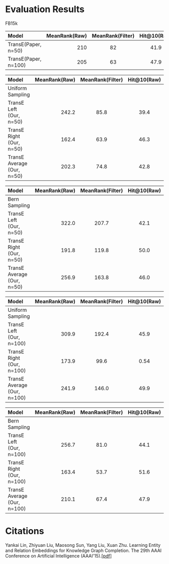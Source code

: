 
Evaluation Results
==========

FB15k


| Model      |     MeanRank(Raw) |   MeanRank(Filter)   |	Hit@10(Raw)	| Hit@10(Filter)|
| :-------- | --------:| :------: | :------: |:------: |
| TransE(Paper, n=50)   | 210|	82  |	41.9|  61.3 |
| TransE(Paper, n=100)  |    205 |  63 |  47.9 | 70.2 |




| Model      |     MeanRank(Raw) |   MeanRank(Filter)   |	Hit@10(Raw)	| Hit@10(Filter)|
| :-------- | --------:| :------: | :------: |:------: |
| Uniform Sampling | | | | |
| TransE Left (Our, n=50)   | 242.2  |	85.8  |	39.4 |  58.8 |
| TransE Right (Our, n=50)   | 162.4 |	63.9  |	46.3 |  63.1 |
| TransE Average (Our, n=50)   | 202.3  |	74.8  |	42.8 |  61.0 |


| Model      |     MeanRank(Raw) |   MeanRank(Filter)   |	Hit@10(Raw)	| Hit@10(Filter)|
| :-------- | --------:| :------: | :------: |:------: |
| Bern Sampling | | | | |
| TransE Left (Our, n=50)   | 322.0  |	207.7  |	42.1 |  57.0 |
| TransE Right (Our, n=50)   | 191.8 | 119.8 | 50.0 |  64.3 |
| TransE Average (Our, n=50)   | 256.9 | 163.8 |	46.0 |  60.7 |




| Model      |     MeanRank(Raw) |   MeanRank(Filter)   |	Hit@10(Raw)	| Hit@10(Filter)|
| :-------- | --------:| :------: | :------: |:------: |
| Uniform Sampling | | | | |
| TransE Left (Our, n=100)   | 309.9  |	192.4  |	45.9 |  64.1 |
| TransE Right (Our, n=100)   | 173.9 |	99.6 | 0.54 |  71.0 |
| TransE Average (Our, n=100)   | 241.9 |	146.0 |	49.9|  67.6 |


| Model      |     MeanRank(Raw) |   MeanRank(Filter)   |	Hit@10(Raw)	| Hit@10(Filter)|
| :-------- | --------:| :------: | :------: |:------: |
| Bern Sampling | | | | |
| TransE Left (Our, n=100)   | 256.7 |	81.0 |	44.1 |  67.8 |
| TransE Right (Our, n=100)   | 163.4 | 53.7  |	51.6 |  72.9 |
| TransE Average (Our, n=100)   | 210.1 |	67.4  |	47.9 |  70.3 |




Citations
==========

Yankai Lin, Zhiyuan Liu, Maosong Sun, Yang Liu, Xuan Zhu. Learning Entity and Relation Embeddings for Knowledge Graph Completion. The 29th AAAI Conference on Artificial Intelligence (AAAI'15).[[pdf]](http://nlp.csai.tsinghua.edu.cn/~lzy/publications/aaai2015_transr.pdf)
